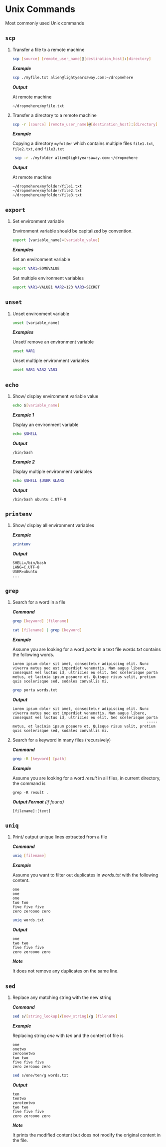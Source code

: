 # Unix Commands

Most commonly used Unix commands

## `scp`

1. Transfer a file to a remote machine

   ```bash
   scp [source] [remote_user_name]@[destination_host]:[directory]
   ```

   **_Example_**

   ```bash
   scp ./myfile.txt alien@lightyearsaway.com:~/dropmehere
   ```

   **_Output_**

   At remote machine

   ```none
   ~/dropmehere/myfile.txt
   ```

2. Transfer a directory to a remote machine

   ```bash
   scp -r [source] [remote_user_name]@[destination_host]:[directory]
   ```

   **_Example_**

   Copying a directory `myfolder` which contains multiple files `file1.txt`, `file2.txt`, and `file3.txt`

   ```bash
    scp -r ./myfolder alien@lightyearsaway.com:~/dropmehere
   ```

   **_Output_**

   At remote machine

   ```none
   ~/dropmehere/myfolder/file1.txt
   ~/dropmehere/myfolder/file2.txt
   ~/dropmehere/myfolder/file3.txt
   ```

## `export`

1. Set environment variable

   Environment variable should be capitalized by convention.

   ```bash
   export [variable_name]=[variable_value]
   ```

   **_Examples_**

   Set an environment variable

   ```bash
   export VAR1=SOMEVALUE
   ```

   Set multiple environment variables

   ```bash
   export VAR1=VALUE1 VAR2=123 VAR3=SECRET
   ```

## `unset`

1. Unset environment variable

   ```bash
   unset [variable_name]
   ```

   **_Examples_**

   Unset/ remove an environment variable

   ```bash
   unset VAR1
   ```

   Unset multiple environment variables

   ```bash
   unset VAR1 VAR2 VAR3
   ```

## `echo`

1. Show/ display environment variable value

   ```bash
   echo $[variable_name]
   ```

   **_Example 1_**

   Display an environment variable

   ```bash
   echo $SHELL
   ```

   **_Output_**

   ```none
   /bin/bash
   ```

   **_Example 2_**

   Display multiple environment variables

   ```bash
   echo $SHELL $USER $LANG
   ```

   **_Output_**

   ```none
   /bin/bash ubuntu C.UTF-8
   ```

## `printenv`

1. Show/ display all environment variables

   **_Example_**

   ```bash
   printenv
   ```

   **_Output_**

   ```none
   SHELL=/bin/bash
   LANG=C.UTF-8
   USER=ubuntu
   ...
   ```

## `grep`

1. Search for a word in a file

   **_Command_**

   ```bash
   grep [keyword] [filename]
   ```

   ```bash
   cat [filename] | grep [keyword]
   ```

   **_Example_**

   Assume you are looking for a word _porta_ in a text file _words.txt_ contains the following words.

   ```none
   Lorem ipsum dolor sit amet, consectetur adipiscing elit. Nunc viverra metus nec est imperdiet venenatis. Nam augue libero, consequat vel luctus id, ultricies eu elit. Sed scelerisque porta metus, et lacinia ipsum posuere et. Quisque risus velit, pretium quis scelerisque sed, sodales convallis mi.
   ```

   ```bash
   grep porta words.txt
   ```

   **_Output_**

   ```none
   Lorem ipsum dolor sit amet, consectetur adipiscing elit. Nunc viverra metus nec est imperdiet venenatis. Nam augue libero, consequat vel luctus id, ultricies eu elit. Sed scelerisque porta
                                                               -----
   metus, et lacinia ipsum posuere et. Quisque risus velit, pretium quis scelerisque sed, sodales convallis mi.
   ```

2. Search for a keyword in many files (recursively)

   **_Command_**

   ```bash
   grep -R [keyword] [path]
   ```

   **_Example_**

   Assume you are looking for a word _result_ in all files, in current directory, the command is

   ```none
   grep -R result .
   ```

   **_Output Format_** _(if found)_

   ```none
   [filename]:[text]
   ```

## `uniq`

1. Print/ output unique lines extracted from a file

   **_Command_**

   ```bash
   uniq [filename]
   ```

   **_Example_**

   Assume you want to filter out duplicates in _words.txt_ with the following content.

   ```none
   one
   one
   one
   two two
   five five five
   zero zeroooo zero
   ```

   ```bash
   uniq words.txt
   ```

   **_Output_**

   ```none
   one
   two two
   five five five
   zero zeroooo zero
   ```

   **_Note_**

   It does not remove any duplicates on the same line.

## `sed`

1. Replace any matching string with the new string

   **_Command_**

   ```bash
   sed s/[string_lookup]/[new_string]/g [filename]
   ```

   **_Example_**

   Replacing string _one_ with _ten_ and the content of file is

   ```none
   one
   onetwo
   zeroonetwo
   two two
   five five five
   zero zeroooo zero
   ```

   ```bash
   sed s/one/ten/g words.txt
   ```

   **_Output_**

   ```none
   ten
   tentwo
   zerotentwo
   two two
   five five five
   zero zeroooo zero
   ```

   **_Note_**

   It prints the modified content but does not modify the original content in the file.
